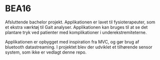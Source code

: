 # BEA16
 Afsluttende bachelor projekt. 
 Applikationen er lavet til fysioterapeuter, som et ekstra værktøj til Gait analyser. Applikationen kan bruges til at se det plantare tryk ved patienter med komplikationer i underekstremiteterne. 
 
Applikationen er opbygget med inspiration fra MVC, og gør brug af bluetooth datastreaming. 
I projektet blev der udviklet et tilhørende sensor system, som ikke er vedlagt denne repo. 


